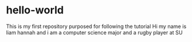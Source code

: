# hello-world
This is my first repository purposed for following the tutorial
Hi my name is liam hannah and i am a computer science major and a rugby player at SU
